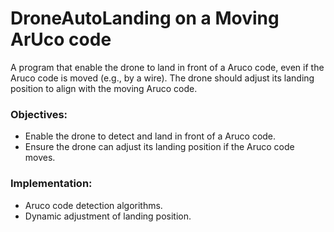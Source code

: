 # DroneAutoLanding on a Moving ArUco code

A program that enable the drone to land in front of a Aruco code, even if the Aruco code is moved (e.g., by a wire). The drone should adjust its landing position to align with the moving Aruco code.

### Objectives:
- Enable the drone to detect and land in front of a Aruco code.
- Ensure the drone can adjust its landing position if the Aruco code moves.

### Implementation:
- Aruco code detection algorithms.
- Dynamic adjustment of landing position.

